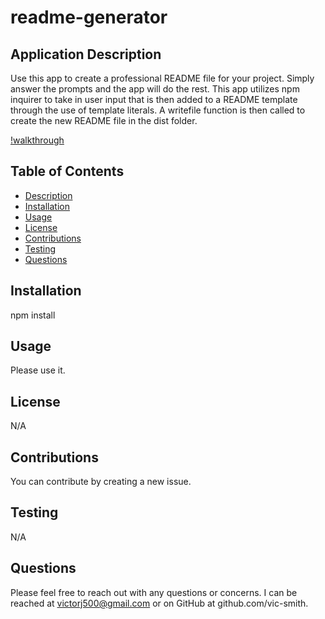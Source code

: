 # readme-generator 

## Application Description
Use this app to create a professional README file for your project. Simply answer the prompts and the app will do the rest. This app utilizes npm inquirer to take in user input that is then added to a README template through the use of template literals. A writefile function is then called to create the new README file in the dist folder.

[!walkthrough](https://watch.screencastify.com/v/LE5LC6OE4FmNRYeEi23r)

## Table of Contents
* [Description](#application-description)
* [Installation](#installation)
* [Usage](#usage)
* [License](#license)
* [Contributions](#contributions)
* [Testing](#testing)
* [Questions](#questions)

## Installation
npm install

## Usage
Please use it.

## License
N/A

## Contributions
You can contribute by creating a new issue.

## Testing
N/A

## Questions
Please feel free to reach out with any questions or concerns. I can be reached at victorj500@gmail.com or on GitHub at github.com/vic-smith.

